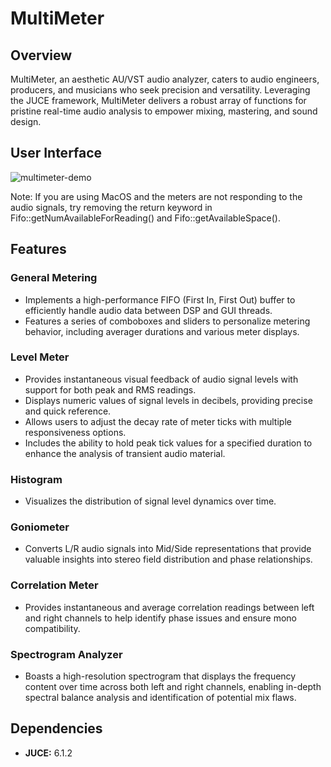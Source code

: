 # MultiMeter

## Overview

MultiMeter, an aesthetic AU/VST audio analyzer, caters to audio engineers, producers, and musicians who seek precision and versatility. Leveraging the JUCE framework, MultiMeter delivers a robust array of functions for pristine real-time audio analysis to empower mixing, mastering, and sound design.


## User Interface

![multimeter-demo](https://github.com/RealAlexZ/MultiMeter/assets/97690118/ce64ecb6-801e-4e9d-8815-1f97655c272d)

Note: If you are using MacOS and the meters are not responding to the audio signals, try removing the return keyword in Fifo::getNumAvailableForReading() and Fifo::getAvailableSpace(). 

## Features

### General Metering
- Implements a high-performance FIFO (First In, First Out) buffer to efficiently handle audio data between DSP and GUI threads.
- Features a series of comboboxes and sliders to personalize metering behavior, including averager durations and various meter displays.

### Level Meter
- Provides instantaneous visual feedback of audio signal levels with support for both peak and RMS readings.
- Displays numeric values of signal levels in decibels, providing precise and quick reference.
- Allows users to adjust the decay rate of meter ticks with multiple responsiveness options.
- Includes the ability to hold peak tick values for a specified duration to enhance the analysis of transient audio material.

### Histogram
- Visualizes the distribution of signal level dynamics over time.

### Goniometer
- Converts L/R audio signals into Mid/Side representations that provide valuable insights into stereo field distribution and phase relationships.

### Correlation Meter
- Provides instantaneous and average correlation readings between left and right channels to help identify phase issues and ensure mono compatibility.

### Spectrogram Analyzer
- Boasts a high-resolution spectrogram that displays the frequency content over time across both left and right channels, enabling in-depth spectral balance analysis and identification of potential mix flaws.

## Dependencies
- **JUCE:** 6.1.2
